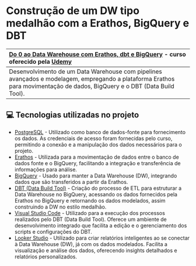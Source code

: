 # Construção de um DW tipo medalhão com a Erathos, BigQuery e DBT

| [Do 0 ao Data Warehouse com Erathos, dbt e BigQuery](https://www.udemy.com/course/do-0-ao-data-warehouse-com-erathos-dbt-e-bigquery/) - curso oferecido pela [Udemy](https://www.udemy.com/)  |
| :- |
| Desenvolvimento de um Data Warehouse com pipelines avançados e modelagem, empregando a plataforma Erathos para movimentação de dados, BigQuery e o DBT (Data Build Tool).|  

  
## 💻 Tecnologias utilizadas no projeto

- [PostgreSQL](https://www.postgresql.org/) - Utilizado como banco de dados-fonte para fornecimento os dados. As credenciais de acesso foram fornecidas pelo curso, permitindo a conexão e a manipulação dos dados necessários para o projeto.
- [Erathos](https://www.erathos.com/) - Utilizada para a movimentação de dados entre o banco de dados fonte e o BigQuery, facilitando a integração e transferência de informações para análise.
- [BigQuery](https://cloud.google.com/bigquery/) - Usado para manter a Data Warehouse (DW), integrando dados que são transferidos a partir da Erathos.
- [DBT (Data Build Tool)](https://www.getdbt.com/) - Criação do processo de ETL para estruturar a Data Warehouse no BigQuery, acessando os dados fornecidos pela Erathos no BigQuery e retornando os dados modelados, assim construindo a DW no estilo medalhão.
- [Visual Studio Code](https://code.visualstudio.com/) - Utilizado para a execução dos processos realizados pelo DBT (Data Build Tool). Oferece um ambiente de desenvolvimento integrado que facilita a edição e o gerenciamento dos scripts e configurações do DBT.
- [Looker Studio](https://lookerstudio.google.com/) - Utilizado para criar relatórios inteligentes ao se conectar à Data Warehouse (DW), já com os dados modelados. Facilita a visualização e análise dos dados, oferecendo insights detalhados e relatórios personalizados.






